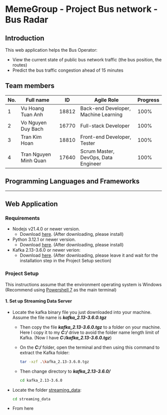 # MemeGroup - Project Bus network - Bus Radar

## Introduction
This web application helps the Bus Operator:
- View the current state of public bus network traffic (the bus position, the routes)
- Predict the bus traffic congestion ahead of 15 minutes

## Team members
| No. | Full name             | ID    | Agile Role                           | Progress |
|-----|-----------------------|-------|--------------------------------------|----------|
| 1   | Vu Hoang Tuan Anh     | 18812 | Back-end Developer, Machine Learning | 100%     |
| 2   | Vo Nguyen Duy Bach    | 16770 | Full-stack Developer                 | 100%     |
| 3   | Tran Kim Hoan         | 18810 | Front-end Developer, Tester          | 100%     |
| 4   | Tran Nguyen Minh Quan | 17640 | Scrum Master, DevOps, Data Engineer  | 100%     |

## Programming Languages and Frameworks

---
## Web Application
### Requirements
- Nodejs v21.4.0 or newer version. 
    - Download [here](https://nodejs.org/en). (After downloading, please install)
- Python 3.12.1 or newer version. 
    - Download [here](https://www.python.org/downloads/). (After downloading, please install)
- Kafka 2.13-3.6.0 or newer verion:
    - Download [here](https://kafka.apache.org/downloads). (After downloading, please leave it and wait for the installation step in the Project Setup section)


### Project Setup
This instructions assume that the environment operating system is Windows (Recommend using [Powershell 7](https://github.com/PowerShell/PowerShell) as the main terminal)

#### 1. Set up Streaming Data Server

- Locate the kafka binary file you just downloaded into your machine. Assume the file name is ___kafka_2.13-3.6.0.tgz___
    - Then copy the file ___kafka_2.13-3.6.0.tgz___ to a folder on your machine. Here I copy it to my ___C:/___ drive to avoid the folder name length limit of Kafka. (Now I have ___C:/kafka_2.13-3.6.0.tgz___) 
    - On the ___C:/___ folder, open the terminal and then using this command to extract the Kafka folder:

        ```bash
        tar -xzf .\kafka_2.13-3.6.0.tgz
        ```

    - Then change directory to ___kafka_2.13-3.6.0/___

        ```bash
        cd kafka_2.13-3.6.0
        ```

- Locate the folder [streaming_data](streaming_data/):

    ```bash
    cd streaming_data
    ```

- From here 